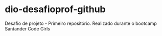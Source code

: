 # dio-desafioprof-github
Desafio de projeto - Primeiro repositório. Realizado durante o bootcamp Santander Code Girls
